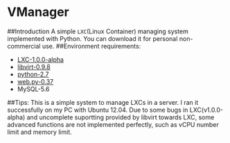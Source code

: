 VManager
========
##Introduction
A simple `LXC`(Linux Container) managing system implemented with Python.
You can download it for personal non-commercial use.
##Environment requirements:
- [LXC-1.0.0-alpha](https://www.linuxcontainers.org)
- [libvirt-0.9.8](http://libvirt.org)
- [python-2.7](http://python.org)
- [web.py-0.37](https://pypi.python.org/pypi/web.py)
- MySQL-5.6

##Tips:
This is a simple system to manage LXCs in a server. I ran it successfully on my PC with Ubuntu 12.04. Due to some bugs in LXC(v1.0.0-alpha) and uncomplete suportting provided by libvirt towards LXC, some advanced functions are not implemented perfectly, such as vCPU number limit and memory limit.
